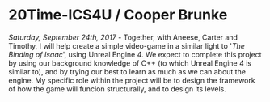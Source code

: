 # 20Time-ICS4U / Cooper Brunke
_Saturday, September 24th, 2017 -_
  Together, with Aneese, Carter and Timothy, I will help create a simple video-game in a similar light to '_The Binding of Isaac_', using Unreal Engine 4. We expect to complete this project by using our background knowledge of C++ (to which Unreal Engine 4 is similar to), and by trying our best to learn as much as we can about the engine. My specific role within the project will be to design the framework of how the game will funcion structurally, and to design its levels.
